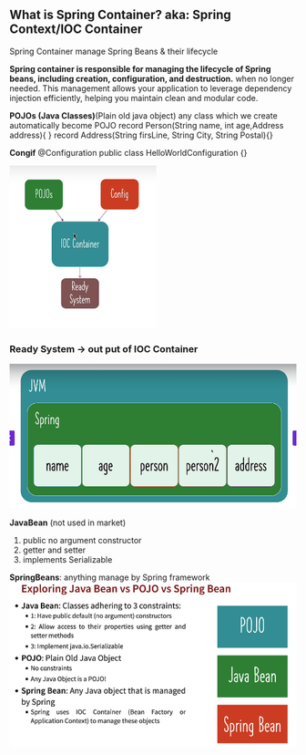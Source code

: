## What is Spring Container? aka:  Spring Context/IOC Container
Spring Container manage Spring Beans & their lifecycle

**Spring container is responsible for managing the lifecycle of Spring beans, including creation, configuration, and  destruction.** when no longer needed. This management allows your application to leverage dependency injection efficiently, helping you maintain clean and modular code.

**POJOs (Java Classes)**(Plain old java object)
any class which we create automatically become POJO
record Person(String name, int age,Address address){ }
record Address(String firsLine, String City, String Postal){}


**Congif**
@Configuration
public class HelloWorldConfiguration {}

![img.png](img.png)

### Ready System -> out put of IOC Container
![img_1.png](img_1.png)

**JavaBean** (not used in market)
1. public no argument constructor
2. getter and setter
3. implements Serializable

**SpringBeans**: anything manage by Spring framework
![img_2.png](img_2.png)





